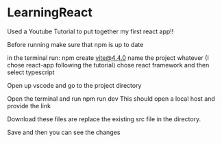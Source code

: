 # LearningReact
Used a Youtube Tutorial to put together my first react app!!

Before running make sure that npm is up to date

in the terminal run: npm create vite@4.4.0
name the project whatever (I chose react-app following the tutorial)
chose react framework
and then select typescript

Open up vscode and go to the project directory

Open the terminal and run npm run dev
This should open a local host and provide the link

Download these files are replace the existing src file in the directory. 

Save and then you can see the changes
